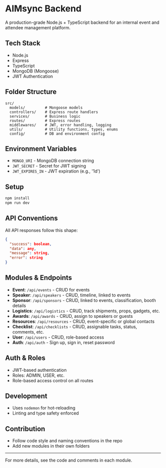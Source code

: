 # AIMsync Backend

A production-grade Node.js + TypeScript backend for an internal event and attendee management platform.

## Tech Stack
- Node.js
- Express
- TypeScript
- MongoDB (Mongoose)
- JWT Authentication

## Folder Structure
```
src/
  models/         # Mongoose models
  controllers/    # Express route handlers
  services/       # Business logic
  routes/         # Express routes
  middlewares/    # JWT, error handling, logging
  utils/          # Utility functions, types, enums
  config/         # DB and environment config
```

## Environment Variables
- `MONGO_URI` - MongoDB connection string
- `JWT_SECRET` - Secret for JWT signing
- `JWT_EXPIRES_IN` - JWT expiration (e.g., '1d')

## Setup
```sh
npm install
npm run dev
```

## API Conventions
All API responses follow this shape:
```json
{
  "success": boolean,
  "data": any,
  "message": string,
  "error": string
}
```

## Modules & Endpoints
- **Event**: `/api/events` - CRUD for events
- **Speaker**: `/api/speakers` - CRUD, timeline, linked to events
- **Sponsor**: `/api/sponsors` - CRUD, linked to events, classification, booth details
- **Logistics**: `/api/logistics` - CRUD, track shipments, props, gadgets, etc.
- **Awards**: `/api/awards` - CRUD, assign to speakers or guests
- **Resources**: `/api/resources` - CRUD, event-specific or global contacts
- **Checklist**: `/api/checklists` - CRUD, assignable tasks, status, comments, etc.
- **User**: `/api/users` - CRUD, role-based access
- **Auth**: `/api/auth` - Sign up, sign in, reset password

## Auth & Roles
- JWT-based authentication
- Roles: ADMIN, USER, etc.
- Role-based access control on all routes

## Development
- Uses `nodemon` for hot-reloading
- Linting and type safety enforced

## Contribution
- Follow code style and naming conventions in the repo
- Add new modules in their own folders

---
For more details, see the code and comments in each module. 
